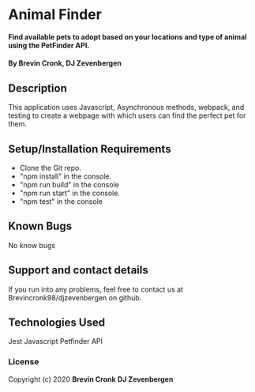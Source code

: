 # Animal Finder   

#### Find available pets to adopt based on your locations and type of animal using the PetFinder API.
#### By Brevin Cronk, DJ Zevenbergen

## Description

This application uses Javascript, Asynchronous methods, webpack, and testing to create a webpage with which users can find the perfect pet for them. 
## Setup/Installation Requirements

* Clone the Git repo.
* "npm install" in the console.
* "npm run build" in the console
* "npm run start" in the console.
* "npm test" in the console

## Known Bugs
No know bugs

## Support and contact details

If you run into any problems, feel free to contact us at Brevincronk98/djzevenbergen on github.

## Technologies Used

Jest
Javascript
Petfinder API


### License


Copyright (c) 2020 **Brevin Cronk** **DJ Zevenbergen**
